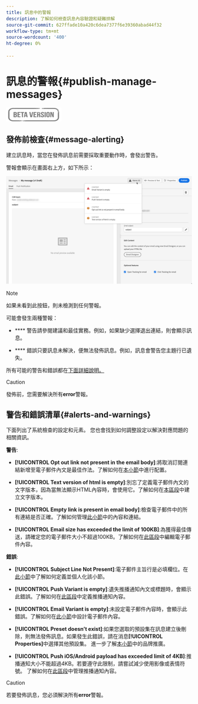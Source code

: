 ```yaml
---
title: 訊息中的警報
description: 了解如何檢查訊息內容驗證和疑難排解
source-git-commit: 627ffade10a420c6dea7377f6e39360abad44f32
workflow-type: tm+mt
source-wordcount: '400'
ht-degree: 0%

---
```


# 訊息的警報{#publish-manage-messages}

![](assets/do-not-localize/badge.png)

## 發佈前檢查{#message-alerting}

建立訊息時，當您在發佈訊息前需要採取重要動作時，會發出警告。

警報會顯示在畫面右上方，如下所示：

![](assets/message-alerts.png)

>[!NOTE]
>
>如果未看到此按鈕，則未檢測到任何警報。

可能會發生兩種警報：

* **** 警告請參閱建議和最佳實務。例如，如果缺少選擇退出連結，則會顯示訊息。

* **** 錯誤只要訊息未解決，便無法發佈訊息。例如，訊息會警告您主題行已遺失。

所有可能的警告和錯誤都在[下面詳細說明。](#alerts-and-warnings)

>[!CAUTION]
>
> 發佈前，您需要解決所有&#x200B;**error**&#x200B;警報。

## 警告和錯誤清單{#alerts-and-warnings}

下面列出了系統檢查的設定和元素。 您也會找到如何調整設定以解決對應問題的相關資訊。

**警告**:

* **[!UICONTROL Opt out link not present in the email body]**:將取消訂閱連結新增至電子郵件內文是最佳作法。了解如何在[本小節](consent.md)中進行配置。

* **[!UICONTROL Text version of html is empty]**:別忘了定義電子郵件內文的文字版本，因為當無法顯示HTML內容時，會使用它。了解如何在[本區段](create-email-content.md#generate-text-version)中建立文字版本。

* **[!UICONTROL Empty link is present in email body]**:檢查電子郵件中的所有連結是否正確。了解如何管理[此小節](create-email-content.md)中的內容和連結。

* **[!UICONTROL Email size has exceeded the limit of 100KB]**:為獲得最佳傳送，請確定您的電子郵件大小不超過100KB。了解如何在[此區段](create-email-content.md)中編輯電子郵件內容。

**錯誤**:

* **[!UICONTROL Subject Line Not Present]**:電子郵件主旨行是必填欄位。在[此小節](create-email.md)中了解如何定義並個人化該小節。

   <!--HTML is empty when Amp HTML is present-->

* **[!UICONTROL Push Variant is empty]**:遺失推播通知內文或標題時，會顯示此錯誤。了解如何在[此區段](create-push.md)中定義推播通知內容。

* **[!UICONTROL Email Variant is empty]**:未設定電子郵件內容時，會顯示此錯誤。了解如何在[此小節](design-emails.md)中設計電子郵件內容。

* **[!UICONTROL Preset doesn’t exist]**:如果您選取的預設集在訊息建立後刪除，則無法發佈訊息。如果發生此錯誤，請在消息&#x200B;**[!UICONTROL Properties]**&#x200B;中選擇其他預設集。 進一步了解[本小節](configuration/about-subdomain-delegation.md)中的品牌推廣。

* **[!UICONTROL Push iOS/Android payload has exceeded limit of 4KB]**:推播通知大小不能超過4KB。若要遵守此限制，請嘗試減少使用影像或表情符號。 了解如何在[此區段](create-push.md)中管理推播通知內容。

>[!CAUTION]
>
> 若要發佈訊息，您必須解決所有&#x200B;**error**&#x200B;警報。

<!--Other issues can stop publication such as:
* The push notification title is empty-->
